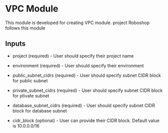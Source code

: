 # VPC Module
This module is developed for creating VPC module. project Roboshop follows this module

## Inputs
- project (required) - User should specify their project name 

- environment (required) - User should specify their environment

- public_subnet_cidrs (required) - User should specify subnet CIDR block for public subnet
  
- private_subnet_cidrs (required) - User should specify subnet CIDR block for ptivate subnet

- database_subnet_cidrs (required) - User should specify subnet CIDR block for database subnet

- cidr_block (optional) - User can provide their CIDR block. Default value is 10.0.0.0/16

